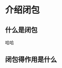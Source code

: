 <!--
 * @description: no
 * @versions: 1.0
 * @Author: Shi Shi
 * @Date: 2021-03-23 16:31:51
 * @LastEditors: Shi Shi
 * @LastEditTime: 2021-03-23 16:31:51
-->
# 介绍闭包
## 什么是闭包
哈哈

## 闭包得作用是什么